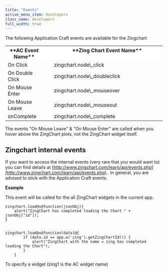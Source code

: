 ```yaml
---
title: "Events"
active_menu_item: developers
class_name: developers
full_width: true
---
```



The following Application Craft events are available for the Zingchart

<table>
<tr>
<th style="vertical-align:top; width:147px; height:19px; background-color:#ffffff;">
**AC Event Name**

</th>
<th style="vertical-align:top; width:47px; height:19px; background-color:#ffffff;">
</th>
<th style="vertical-align:top; width:753px; height:19px; background-color:#ffffff;">
**Zing Chart Event Name**

</th>
</tr>
<tr>
<td width="147">
On Click

</td>
<td width="47">
</td>
<td width="753">
zingchart.node\_click

</td>
</tr>
<tr>
<td width="147">
On Double Click

</td>
<td width="47">
</td>
<td width="753">
zingchart.node\_doubleclick

</td>
</tr>
<tr>
<td width="147">
On Mouse Enter

</td>
<td width="47">
</td>
<td width="753">
zingchart.node\_mouseover

</td>
</tr>
<tr>
<td width="147">
On Mouse Leave

</td>
<td width="47">
</td>
<td width="753">
zingchart.node\_mouseout

</td>
</tr>
<tr>
<td width="147">
onComplete

</td>
<td width="47">
</td>
<td width="753">
zingchart.node\_complete

</td>
</tr>
</table>

The events "On Mouse Leave" & "On Mouse Enter" are called when you hover above the ZingChart plots, not the ZingChart widget itself.

## Zingchart internal events

If you want to access the internal events (very rare that you would want to) you can find details at [http://www.zingchart.com/learn/api/events.php](http://www.zingchart.com/learn/api/events.php) . In general, you are advised to stick with the Application Craft events.

**Example**

This event will be called for the all ZingChart widgets in the current app.

    zingchart.load@=@function(jsonObj){
        alert("ZingChart has completed loading the Chart " + jsonObj["id"]);
    }
     
     
    zingchart.load@=@function(data)@{
            if (data.id == app.w('zing').getZingChartId()) {
                alert("ZingChart with the name = zing has completed loading the Chart");
            }
        } 
   

To specify a widget (zing1 is the AC widget name)

